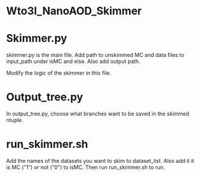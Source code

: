 # Wto3l_NanoAOD_Skimmer

# Skimmer.py

skimmer.py is the main file. Add path to unskimmed MC and data files to input_path under isMC and else. Also add output path.

Modify the logic of the skimmer in this file.

# Output_tree.py

In output_tree.py, choose what branches want to be saved in the skimmed ntuple.

# run_skimmer.sh

Add the names of the datasets you want to skim to dataset_list. Also add it it is MC ("1") or not ("0") to isMC. Then run run_skimmer.sh to run.
